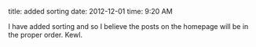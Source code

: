 title: added sorting
date: 2012-12-01
time: 9:20 AM

I have added sorting and so I believe the posts on the homepage will be in the proper order. Kewl.
